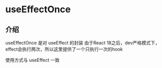 # useEffectOnce

## 介绍

useEffectOnce 是对 useEffect 的封装
由于React 18之后，dev严格模式下，effect会执行两次，所以这里提供了一个只执行一次的hook

使用方式与 useEffect 一致
